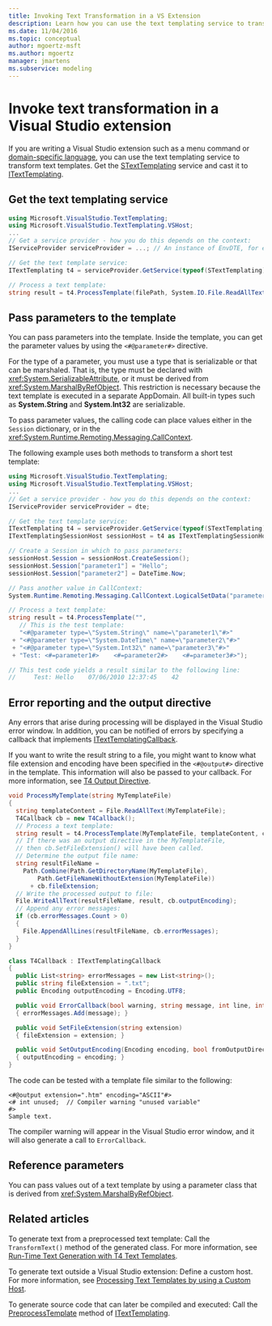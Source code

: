 ```yaml
---
title: Invoking Text Transformation in a VS Extension
description: Learn how you can use the text templating service to transform text templates. Also learn how to get the STextTemplating service and cast it to ITextTemplating.
ms.date: 11/04/2016
ms.topic: conceptual
author: mgoertz-msft
ms.author: mgoertz
manager: jmartens
ms.subservice: modeling
---
```

# Invoke text transformation in a Visual Studio extension

If you are writing a Visual Studio extension such as a menu command or [domain-specific language](../modeling/modeling-sdk-for-visual-studio-domain-specific-languages.md), you can use the text templating service to transform text templates. Get the [STextTemplating](/previous-versions/visualstudio/visual-studio-2012/bb932394(v=vs.110)) service and cast it to [ITextTemplating](/previous-versions/visualstudio/visual-studio-2012/bb932392(v=vs.110)).

## Get the text templating service

```csharp
using Microsoft.VisualStudio.TextTemplating;
using Microsoft.VisualStudio.TextTemplating.VSHost;
...
// Get a service provider - how you do this depends on the context:
IServiceProvider serviceProvider = ...; // An instance of EnvDTE, for example

// Get the text template service:
ITextTemplating t4 = serviceProvider.GetService(typeof(STextTemplating)) as ITextTemplating;

// Process a text template:
string result = t4.ProcessTemplate(filePath, System.IO.File.ReadAllText(filePath));
```

## Pass parameters to the template

 You can pass parameters into the template. Inside the template, you can get the parameter values by using the `<#@parameter#>` directive.

 For the type of a parameter, you must use a type that is serializable or that can be marshaled. That is, the type must be declared with <xref:System.SerializableAttribute>, or it must be derived from <xref:System.MarshalByRefObject>. This restriction is necessary because the text template is executed in a separate AppDomain. All built-in types such as **System.String** and **System.Int32** are serializable.

 To pass parameter values, the calling code can place values either in the `Session` dictionary, or in the <xref:System.Runtime.Remoting.Messaging.CallContext>.

 The following example uses both methods to transform a short test template:

```csharp
using Microsoft.VisualStudio.TextTemplating;
using Microsoft.VisualStudio.TextTemplating.VSHost;
...
// Get a service provider - how you do this depends on the context:
IServiceProvider serviceProvider = dte;

// Get the text template service:
ITextTemplating t4 = serviceProvider.GetService(typeof(STextTemplating)) as ITextTemplating;
ITextTemplatingSessionHost sessionHost = t4 as ITextTemplatingSessionHost;

// Create a Session in which to pass parameters:
sessionHost.Session = sessionHost.CreateSession();
sessionHost.Session["parameter1"] = "Hello";
sessionHost.Session["parameter2"] = DateTime.Now;

// Pass another value in CallContext:
System.Runtime.Remoting.Messaging.CallContext.LogicalSetData("parameter3", 42);

// Process a text template:
string result = t4.ProcessTemplate("",
   // This is the test template:
   "<#@parameter type=\"System.String\" name=\"parameter1\"#>"
 + "<#@parameter type=\"System.DateTime\" name=\"parameter2\"#>"
 + "<#@parameter type=\"System.Int32\" name=\"parameter3\"#>"
 + "Test: <#=parameter1#>    <#=parameter2#>    <#=parameter3#>");

// This test code yields a result similar to the following line:
//     Test: Hello    07/06/2010 12:37:45    42
```

## Error reporting and the output directive

Any errors that arise during processing will be displayed in the Visual Studio error window. In addition, you can be notified of errors by specifying a callback that implements [ITextTemplatingCallback](/previous-versions/visualstudio/visual-studio-2012/bb932397(v=vs.110)).

If you want to write the result string to a file, you might want to know what file extension and encoding have been specified in the `<#@output#>` directive in the template. This information will also be passed to your callback. For more information, see [T4 Output Directive](../modeling/t4-output-directive.md).

```csharp
void ProcessMyTemplate(string MyTemplateFile)
{
  string templateContent = File.ReadAllText(MyTemplateFile);
  T4Callback cb = new T4Callback();
  // Process a text template:
  string result = t4.ProcessTemplate(MyTemplateFile, templateContent, cb);
  // If there was an output directive in the MyTemplateFile,
  // then cb.SetFileExtension() will have been called.
  // Determine the output file name:
  string resultFileName =
    Path.Combine(Path.GetDirectoryName(MyTemplateFile),
        Path.GetFileNameWithoutExtension(MyTemplateFile))
      + cb.fileExtension;
  // Write the processed output to file:
  File.WriteAllText(resultFileName, result, cb.outputEncoding);
  // Append any error messages:
  if (cb.errorMessages.Count > 0)
  {
    File.AppendAllLines(resultFileName, cb.errorMessages);
  }
}

class T4Callback : ITextTemplatingCallback
{
  public List<string> errorMessages = new List<string>();
  public string fileExtension = ".txt";
  public Encoding outputEncoding = Encoding.UTF8;

  public void ErrorCallback(bool warning, string message, int line, int column)
  { errorMessages.Add(message); }

  public void SetFileExtension(string extension)
  { fileExtension = extension; }

  public void SetOutputEncoding(Encoding encoding, bool fromOutputDirective)
  { outputEncoding = encoding; }
}
```

The code can be tested with a template file similar to the following:

```
<#@output extension=".htm" encoding="ASCII"#>
<# int unused;  // Compiler warning "unused variable"
#>
Sample text.
```

The compiler warning will appear in the Visual Studio error window, and it will also generate a call to `ErrorCallback`.

## Reference parameters

You can pass values out of a text template by using a parameter class that is derived from <xref:System.MarshalByRefObject>.

## Related articles

To generate text from a preprocessed text template: Call the `TransformText()` method of the generated class. For more information, see [Run-Time Text Generation with T4 Text Templates](../modeling/run-time-text-generation-with-t4-text-templates.md).

To generate text outside a Visual Studio extension: Define a custom host. For more information, see [Processing Text Templates by using a Custom Host](../modeling/processing-text-templates-by-using-a-custom-host.md).

To generate source code that can later be compiled and executed: Call the [PreprocessTemplate](/previous-versions/visualstudio/visual-studio-2012/ee844321(v=vs.110)) method of [ITextTemplating](/previous-versions/visualstudio/visual-studio-2012/bb932392(v=vs.110)).
